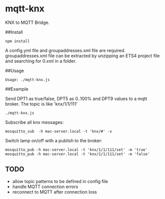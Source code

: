 # mqtt-knx

KNX to MQTT Bridge.

##Install

    npm install

A config.yml file and groupaddresses.xml file are required. groupaddresses.xml file can be extracted by unzipping an ETS4 project file and searching for 0.xml in a folder.

##Usage

    Usage: ./mqtt-knx.js

##Example

Send DPT1 as true/false, DPT5 as 0..100% and DPT9 values to a mqtt broker. The topic is like 'knx/1/1/111'

    ./mqtt-knx.js

Subscribe all knx messages:

    mosquitto_sub  -h mac-server.local -t 'knx/#' -v

Switch lamp on/off with a publish to the broker:

    mosquitto_pub -h mac-server.local -t 'knx/1/1/111/set' -m 'true'
    mosquitto_pub -h mac-server.local -t 'knx/1/1/111/set' -m 'false'
    
## TODO
- allow topic patterns to be defined in config file
- handle MQTT connection errors
- reconnect to MQTT after connection loss

